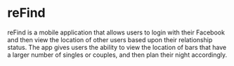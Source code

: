 reFind
======

reFind is a mobile application that allows users to login with their Facebook and then view the location of other users based upon their relationship status. The app gives users the ability to view the location of bars that have a larger number of singles or couples, and then plan their night accordingly. 
